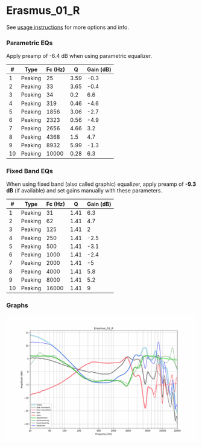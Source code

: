# Erasmus_01_R
See [usage instructions](https://github.com/jaakkopasanen/AutoEq#usage) for more options and info.

### Parametric EQs
Apply preamp of -6.4 dB when using parametric equalizer.

|   # | Type    |   Fc (Hz) |    Q |   Gain (dB) |
|-----|---------|-----------|------|-------------|
|   1 | Peaking |        25 | 3.59 |        -0.3 |
|   2 | Peaking |        33 | 3.65 |        -0.4 |
|   3 | Peaking |        34 | 0.2  |         6.6 |
|   4 | Peaking |       319 | 0.46 |        -4.6 |
|   5 | Peaking |      1856 | 3.06 |        -2.7 |
|   6 | Peaking |      2323 | 0.56 |        -4.9 |
|   7 | Peaking |      2656 | 4.66 |         3.2 |
|   8 | Peaking |      4368 | 1.5  |         4.7 |
|   9 | Peaking |      8932 | 5.99 |        -1.3 |
|  10 | Peaking |     10000 | 0.28 |         6.3 |

### Fixed Band EQs
When using fixed band (also called graphic) equalizer, apply preamp of **-9.3 dB** (if available) and set gains manually with these parameters.

|   # | Type    |   Fc (Hz) |    Q |   Gain (dB) |
|-----|---------|-----------|------|-------------|
|   1 | Peaking |        31 | 1.41 |         6.3 |
|   2 | Peaking |        62 | 1.41 |         4.7 |
|   3 | Peaking |       125 | 1.41 |         2   |
|   4 | Peaking |       250 | 1.41 |        -2.5 |
|   5 | Peaking |       500 | 1.41 |        -3.1 |
|   6 | Peaking |      1000 | 1.41 |        -2.4 |
|   7 | Peaking |      2000 | 1.41 |        -5   |
|   8 | Peaking |      4000 | 1.41 |         5.8 |
|   9 | Peaking |      8000 | 1.41 |         5.2 |
|  10 | Peaking |     16000 | 1.41 |         9   |

### Graphs
![](./Erasmus_01_R.png)
